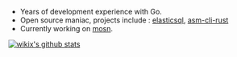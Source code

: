 * Years of development experience with Go.
* Open source maniac, projects include : [elasticsql](http://github.com/cch123/elasticsql), [asm-cli-rust](http://github.com/cch123/asm-cli-rust)
* Currently working on [mosn](http://github.com/mosn/mosn).

[![wikix's github stats](https://github-readme-stats.vercel.app/api?username=wikix)](https://github.com/wikix)

